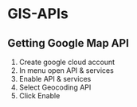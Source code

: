 # GIS-APIs

## Getting Google Map API

1. Create google cloud account
2. In menu open API & services
3. Enable API & services
4. Select Geocoding API
5. Click Enable

